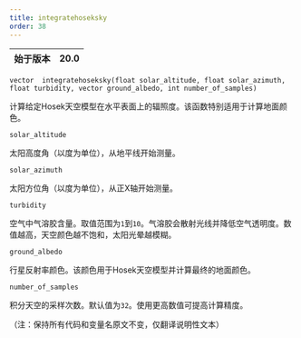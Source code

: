 ```yaml
---
title: integratehoseksky
order: 38
---
```

| 始于版本 | 20.0 |
| --- | --- |

`vector  integratehoseksky(float solar_altitude, float solar_azimuth, float turbidity, vector ground_albedo, int number_of_samples)`

计算给定Hosek天空模型在水平表面上的辐照度。该函数特别适用于计算地面颜色。

`solar_altitude`

太阳高度角（以度为单位），从地平线开始测量。

`solar_azimuth`

太阳方位角（以度为单位），从正X轴开始测量。

`turbidity`

空气中气溶胶含量。取值范围为`1`到`10`。气溶胶会散射光线并降低空气透明度。数值越高，天空颜色越不饱和，太阳光晕越模糊。

`ground_albedo`

行星反射率颜色。该颜色用于Hosek天空模型并计算最终的地面颜色。

`number_of_samples`

积分天空的采样次数。默认值为`32`。使用更高数值可提高计算精度。

（注：保持所有代码和变量名原文不变，仅翻译说明性文本）